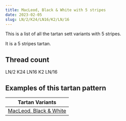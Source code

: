 ```yaml
---
title: MacLeod, Black & White with 5 stripes
date: 2023-02-05
slug: LN/2/K24/LN16/K2/LN/16
---
```

This is a list of all the tartan sett variants with 5 stripes.

It is a 5 stripes tartan.


## Thread count
LN/2 K24 LN16 K2 LN/16

## Examples of this tartan pattern

| Tartan Variants |
|---------------|
| [MacLeod, Black & White](/variants/ln/2/k24/ln16/k2/ln/16-k000000-lne0e0e0)||
